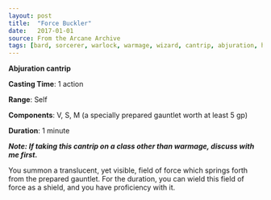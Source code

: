 ```yaml
---
layout: post
title:  "Force Buckler"
date:   2017-01-01
source: From the Arcane Archive
tags: [bard, sorcerer, warlock, warmage, wizard, cantrip, abjuration, hb, fan]
---
```


**Abjuration cantrip**

**Casting Time**: 1 action

**Range**: Self

**Components**: V, S, M (a specially prepared gauntlet worth at least 5 gp)

**Duration**: 1 minute

***Note: If taking this cantrip on a class other than warmage, discuss with me first.***

You summon a translucent, yet visible, field of force which springs forth from the prepared gauntlet. For the duration, you can wield this field of force as a shield, and you have proficiency with it.
